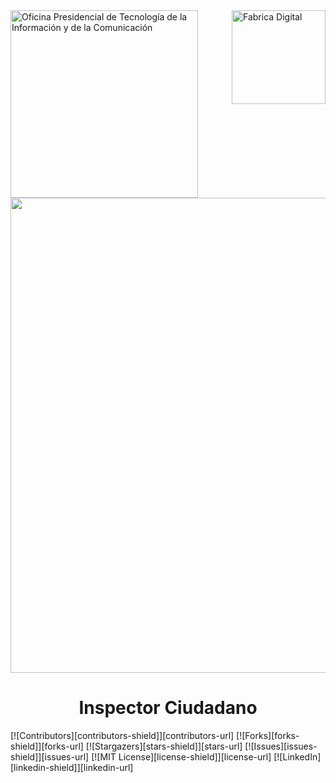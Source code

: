 <div>
<img src="https://optic.gob.do/wp-content/themes/optic/img/logo.svg" width="300" alt="Oficina Presidencial de Tecnología de la Información y de la Comunicación" title="Oficina Presidencial de Tecnología de la Información y de la Comunicación" align="left"/>
<img src="https://raw.githubusercontent.com/alexblandino/template/main/digital-factory.PNG?token=AAPER2S34VOC3GFPM3ZKOEDAW6C56" width="150" alt="Fabrica Digital" title="Fabrica Digital" align="right"/>
</div>



<div align="center">
<img src="https://raw.githubusercontent.com/alexblandino/template/main/main-logo.png?token=AAPER2UNEFFLND6L5ZFHQP3AW6EES" align="center" width="760" />
<h1>Inspector Ciudadano</h1>
</div>
[![Contributors][contributors-shield]][contributors-url]
[![Forks][forks-shield]][forks-url]
[![Stargazers][stars-shield]][stars-url]
[![Issues][issues-shield]][issues-url]
[![MIT License][license-shield]][license-url]
[![LinkedIn][linkedin-shield]][linkedin-url]

